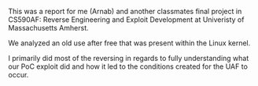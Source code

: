 This was a report for me (Arnab) and another classmates final project in CS590AF: Reverse Engineering and Exploit Development at Univeristy of Massachusetts Amherst.

We analyzed an old use after free that was present within the Linux kernel.

I primarily did most of the reversing in regards to fully understanding what our PoC exploit did and how it led to the conditions created for the UAF to occur.
